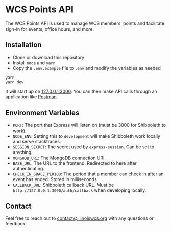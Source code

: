 # WCS Points API

The WCS Points API is used to manage WCS members' points and facilitate sign-in for events, office hours, and more.

## Installation

- Clone or download this repository
- Install `node` and `yarn`
- Copy the `.env.example` file to `.env` and modify the variables as needed

```
yarn
yarn dev
```

It will start up on [127.0.0.1:3000](127.0.0.1:3000). You can then make API calls through an application like [Postman](https://getpostman.com).

## Environment Variables

- `PORT`: The port that Express will listen on (must be 3000 for Shibboleth to work).
- `NODE_ENV`: Setting this to `development` will make Shibboleth work locally and serve stacktraces.
- `SESSION_SECRET`: The secret used by `express-session`. Can be set to anything.
- `MONGODB_URI`: The MongoDB connection URI.
- `BASE_URL`: The URL to the frontend. Redirected to here after authenticating.
- `CHECK_IN_GRACE_PERIOD`: The period that a member can check in after an event has ended. Stored in milliseconds.
- `CALLBACK_URL`: Shibboleth callback URL. Must be `http://127.0.0.1:3000/auth/callback` when developing locally.

## Contact

Feel free to reach out to [contact@illinoiswcs.org](mailto:contact@illinoiswcs.org) with any questions or feedback!
